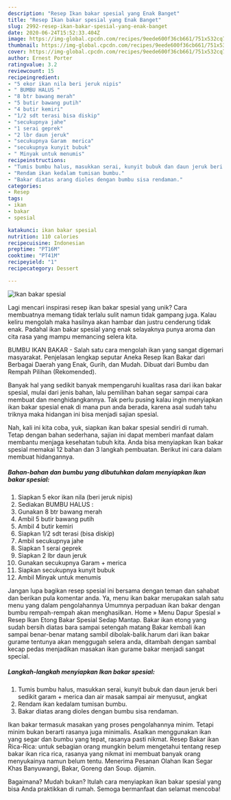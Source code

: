 ```yaml
---
description: "Resep Ikan bakar spesial yang Enak Banget"
title: "Resep Ikan bakar spesial yang Enak Banget"
slug: 2992-resep-ikan-bakar-spesial-yang-enak-banget
date: 2020-06-24T15:52:33.404Z
image: https://img-global.cpcdn.com/recipes/9eede600f36cb661/751x532cq70/ikan-bakar-spesial-foto-resep-utama.jpg
thumbnail: https://img-global.cpcdn.com/recipes/9eede600f36cb661/751x532cq70/ikan-bakar-spesial-foto-resep-utama.jpg
cover: https://img-global.cpcdn.com/recipes/9eede600f36cb661/751x532cq70/ikan-bakar-spesial-foto-resep-utama.jpg
author: Ernest Porter
ratingvalue: 3.2
reviewcount: 15
recipeingredient:
- "5 ekor ikan nila beri jeruk nipis"
- " BUMBU HALUS "
- "8 btr bawang merah"
- "5 butir bawang putih"
- "4 butir kemiri"
- "1/2 sdt terasi bisa diskip"
- "secukupnya jahe"
- "1 serai geprek"
- "2 lbr daun jeruk"
- "secukupnya Garam  merica"
- "secukupnya kunyit bubuk"
- " Minyak untuk menumis"
recipeinstructions:
- "Tumis bumbu halus, masukkan serai, kunyit bubuk dan daun jeruk beri sedikit garam + merica dan air masak sampai air menyusut, angkat"
- "Rendam ikan kedalam tumisan bumbu."
- "Bakar diatas arang dioles dengan bumbu sisa rendaman."
categories:
- Resep
tags:
- ikan
- bakar
- spesial

katakunci: ikan bakar spesial 
nutrition: 110 calories
recipecuisine: Indonesian
preptime: "PT16M"
cooktime: "PT41M"
recipeyield: "1"
recipecategory: Dessert

---
```



![Ikan bakar spesial](https://img-global.cpcdn.com/recipes/9eede600f36cb661/751x532cq70/ikan-bakar-spesial-foto-resep-utama.jpg)

Lagi mencari inspirasi resep ikan bakar spesial yang unik? Cara membuatnya memang tidak terlalu sulit namun tidak gampang juga. Kalau keliru mengolah maka hasilnya akan hambar dan justru cenderung tidak enak. Padahal ikan bakar spesial yang enak selayaknya punya aroma dan cita rasa yang mampu memancing selera kita.

BUMBU IKAN BAKAR - Salah satu cara mengolah ikan yang sangat digemari masyarakat. Penjelasan lengkap seputar Aneka Resep Ikan Bakar dari Berbagai Daerah yang Enak, Gurih, dan Mudah. Dibuat dari Bumbu dan Rempah Pilihan (Rekomended).

Banyak hal yang sedikit banyak mempengaruhi kualitas rasa dari ikan bakar spesial, mulai dari jenis bahan, lalu pemilihan bahan segar sampai cara membuat dan menghidangkannya. Tak perlu pusing kalau ingin menyiapkan ikan bakar spesial enak di mana pun anda berada, karena asal sudah tahu triknya maka hidangan ini bisa menjadi sajian spesial.


Nah, kali ini kita coba, yuk, siapkan ikan bakar spesial sendiri di rumah. Tetap dengan bahan sederhana, sajian ini dapat memberi manfaat dalam membantu menjaga kesehatan tubuh kita. Anda bisa menyiapkan Ikan bakar spesial memakai 12 bahan dan 3 langkah pembuatan. Berikut ini cara dalam membuat hidangannya.

<!--inarticleads1-->

##### Bahan-bahan dan bumbu yang dibutuhkan dalam menyiapkan Ikan bakar spesial:

1. Siapkan 5 ekor ikan nila (beri jeruk nipis)
1. Sediakan  BUMBU HALUS :
1. Gunakan 8 btr bawang merah
1. Ambil 5 butir bawang putih
1. Ambil 4 butir kemiri
1. Siapkan 1/2 sdt terasi (bisa diskip)
1. Ambil secukupnya jahe
1. Siapkan 1 serai geprek
1. Siapkan 2 lbr daun jeruk
1. Gunakan secukupnya Garam + merica
1. Siapkan secukupnya kunyit bubuk
1. Ambil  Minyak untuk menumis


Jangan lupa bagikan resep spesial ini bersama dengan teman dan sahabat dan berikan pula komentar anda. Ya, menu ikan bakar merupakan salah satu menu yang dalam pengolahannya Umumnya perpaduan ikan bakar dengan bumbu rempah-rempah akan menghasilkan. Home » Menu Dapur Spesial » Resep Ikan Etong Bakar Spesial Sedap Mantap. Bakar ikan etong yang sudah bersih diatas bara sampai setengah matang Bakar kembali ikan sampai benar-benar matang sambil dibolak-balik.harum dari ikan bakar gurame tentunya akan menggugah selera anda, ditambah dengan sambal kecap pedas menjadikan masakan ikan gurame bakar menjadi sangat special. 

<!--inarticleads2-->

##### Langkah-langkah menyiapkan Ikan bakar spesial:

1. Tumis bumbu halus, masukkan serai, kunyit bubuk dan daun jeruk beri sedikit garam + merica dan air masak sampai air menyusut, angkat
1. Rendam ikan kedalam tumisan bumbu.
1. Bakar diatas arang dioles dengan bumbu sisa rendaman.


Ikan bakar termasuk masakan yang proses pengolahannya minim. Tetapi minim bukan berarti rasanya juga minimalis. Asalkan menggunakan ikan yang segar dan bumbu yang tepat, rasanya pasti nikmat. Resep Bakar ikan Rica-Rica: untuk sebagian orang mungkin belum mengetahui tentang resep bakar ikan rica rica, rasanya yang nikmat ini membuat banyak orang menyukainya namun belum tentu. Menerima Pesanan Olahan Ikan Segar Khas Banyuwangi, Bakar, Goreng dan Soup. dijamin. 

Bagaimana? Mudah bukan? Itulah cara menyiapkan ikan bakar spesial yang bisa Anda praktikkan di rumah. Semoga bermanfaat dan selamat mencoba!

